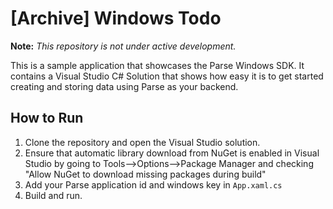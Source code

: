 [Archive] Windows Todo
============

**Note:** *This repository is not under active development.*

This is a sample application that showcases the Parse Windows SDK.  It contains a Visual Studio C# Solution that shows how easy it is to get started creating and storing data using Parse as your backend.

How to Run
----------

1. Clone the repository and open the Visual Studio solution.
2. Ensure that automatic library download from NuGet is enabled in Visual Studio by going to Tools-->Options-->Package Manager and checking "Allow NuGet to download missing packages during build"
3. Add your Parse application id and windows key in `App.xaml.cs`
4. Build and run.
